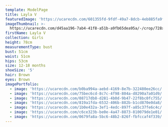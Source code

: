 ```yaml
---
template: ModelPage
title: Layla V
featuredImage: 'https://ucarecdn.com/601355fd-9fdf-49a7-8dcb-4eb885fa9f4d/'
imageThumbnail: >-
  https://ucarecdn.com/d45aa196-7ab4-41f8-a51b-a9fb65dea95a/-/crop/728x1032/203,1207/-/preview/
firstName: Layla V
collection: Girls
height: 78cm
measurementType: bust
bust: 51cm
waist: 51cm
hips: 53cm
size: 12-18 months
shoeSize: '5'
hair: Brown
eyes: Brown
imagePortfolio:
  - image: 'https://ucarecdn.com/b0ba994a-aebd-4169-8e7b-322480ee26cc/'
  - image: 'https://ucarecdn.com/75bec6cd-8c7c-4f98-804a-d8290a7a01d9/'
  - image: 'https://ucarecdn.com/08717db8-d281-4b0d-9b47-22f8bc0fc755/'
  - image: 'https://ucarecdn.com/819a1fda-6532-406b-882b-b1cd870e0da8/'
  - image: 'https://ucarecdn.com/1b0e432a-3ef1-4edc-897f-a85c37fe6c4c/'
  - image: 'https://ucarecdn.com/c6ce323b-be0e-4a47-8873-810079de1e01/'
  - image: 'https://ucarecdn.com/0679fa8a-5bc6-48b2-826f-fbfccaf4f339/'
---
```


